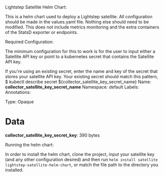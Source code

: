Lightstep Satellite Helm Chart:

This is a helm chart used to deploy a Lightstep satellite.  All configuration should be made in the values.yaml file.  Nothing else should need to be modified.  This does not include metrics monitoring and the extra containers of the StatsD exporter or endpoints.

Required Configuration:

The minimum configuration for this to work is for the user to input either a Satellite API key or point to a kubernetes secret that contains the Satellite API key.

If you're using an existing secret, enter the name and key of the secret that stores your satellite API key.  Your existing secret should match this pattern, 
  $ kubectl describe secret ${collector_satellite_key_secret_name}
  Name:         **collector_satellite_key_secret_name**
  Namespace:    default
  Labels:       <none>
  Annotations:  <none>

  Type:  Opaque

  Data
  ====
  **collector_satellite_key_secret_key**:  390 bytes


Running the helm chart:

In order to install the helm chart, clone the project, input your satellite key (and any other configuration desired) and then run  `helm install satellite lightstep-satellite-helm-chart`, or match the file path to the directory you installed.
